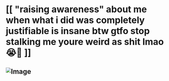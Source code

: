 # [[ "raising awareness" about me when what i did was completely justifiable is insane btw gtfo stop stalking me youre weird as shit lmao 😭🙏 ]]
## ![Image](https://github.com/user-attachments/assets/2d8cff07-a28f-41cd-87fb-38abae4edbcb)

<!--
**27-jjay/27-jjay** is a ✨ _special_ ✨ repository because its `README.md` (this file) appears on your GitHub profile.

Here are some ideas to get you started:

- 🔭 I’m currently working on ...
- 🌱 I’m currently learning ...
- 👯 I’m looking to collaborate on ...
- 🤔 I’m looking for help with ...
- 💬 Ask me about ...
- 📫 How to reach me: ...
- 😄 Pronouns: ...
- ⚡ Fun fact: ...
-->
